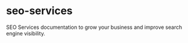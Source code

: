 # seo-services
SEO Services documentation to grow your business and improve search engine visibility.
